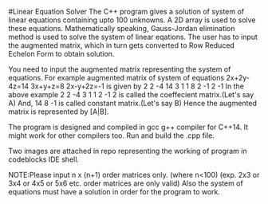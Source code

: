 #Linear Equation Solver
The C++ program gives a solution of system of linear equations containing upto 100 unknowns.
A 2D array is used to solve these equations.
Mathematically speaking, Gauss-Jordan elimination method is used to solve the system of linear eqations.
The user has to input the augmented matrix, which in turn gets converted to Row Reduced Echelon Form to obtain solution.

You need to input the augmented matrix representing the system of equations.
For example augmented matrix of system of equations
   2x+2y-4z=14
   3x+y+z=8
   2x-y+2z=-1
   is given by
   2 2 -4 14
   3 1 1 8
   2 -1 2 -1
   In the above example 
   2 2 -4
   3 1 1
   2 -1 2 
   is called the coeffecient matrix.(Let's say A)
   And,
   14
   8
   -1
   is called constant matrix.(Let's say B)
   Hence the augmented matrix is represented by [A|B].
   

The program is designed and compiled in gcc g++ compiler for C++14.
It might work for other compilers too.
Run and build the .cpp file.

Two images are attached in repo representing the working of program in codeblocks IDE shell.

NOTE:Please input n x (n+1) order matrices only. (where n<100)
     (exp. 2x3 or 3x4 or 4x5 or 5x6 etc. order matrices are only valid)
     Also the system of equations must have a solution in order for the program to work.

